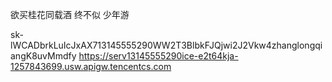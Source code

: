 欲买桂花同载酒 终不似 少年游

sk-lWCADbrkLuIcJxAX713145555290WW2T3BlbkFJQjwi2J2Vkw4zhanglongqiangK8uvMmdfy
https://serv13145555290ice-e2t64kja-1257843699.usw.apigw.tencentcs.com
